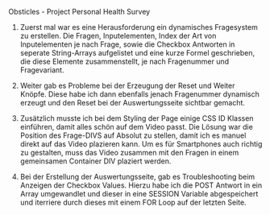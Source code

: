 Obsticles - Project Personal Health Survey

1. Zuerst mal war es eine Herausforderung ein dynamisches Fragesystem zu erstellen. Die Fragen, Inputelementen, Index der Art von Inputelementen je nach Frage,
sowie die Checkbox Antworten in seperate String-Arrays aufgelistet und eine kurze Formel geschrieben, die diese Elemente zusammenstellt, je nach Fragenummer
und Fragevariant.

2. Weiter gab es Probleme bei der Erzeugung der Reset und Weiter Knöpfe. Diese habe ich dann ebenfalls jenach Fragenummer
dynamisch erzeugt und den Reset bei der Auswertungsseite sichtbar gemacht.

3. Zusätzlich musste ich bei dem Styling der Page einige CSS ID Klassen einführen, damit alles schön auf dem Video passt. Die Lösung
war die Position des Frage-DIVS auf Absolut zu stellen, damit ich es manuel direkt auf das Video plazieren kann.
Um es für Smartphones auch richtig zu gestalten, muss das Video zusammen mit den Fragen in einem gemeinsamen Container DIV plaziert werden.

4. Bei der Erstellung der Auswertungsseite, gab es Troubleshooting beim Anzeigen der Checkbox Values. Hierzu habe ich
die POST Antwort in ein Array umgewandlet und dieser in eine SESSION Variable abgespeichert und iterriere durch dieses
mit einem FOR Loop auf der letzten Seite.
